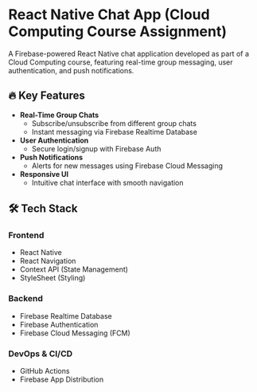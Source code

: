 # React Native Chat App (Cloud Computing Course Assignment)  

A Firebase-powered React Native chat application developed as part of a Cloud Computing course, featuring real-time group messaging, user authentication, and push notifications.

## 🔥 Key Features  
- **Real-Time Group Chats**  
  - Subscribe/unsubscribe from different group chats  
  - Instant messaging via Firebase Realtime Database  
- **User Authentication**  
  - Secure login/signup with Firebase Auth  
- **Push Notifications**  
  - Alerts for new messages using Firebase Cloud Messaging  
- **Responsive UI**  
  - Intuitive chat interface with smooth navigation  

## 🛠 Tech Stack  
### Frontend
- React Native
- React Navigation
- Context API (State Management)
- StyleSheet (Styling)

### Backend
- Firebase Realtime Database
- Firebase Authentication
- Firebase Cloud Messaging (FCM)

### DevOps & CI/CD
- GitHub Actions
- Firebase App Distribution
